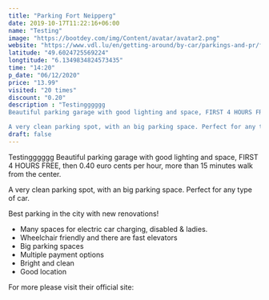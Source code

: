 ```yaml
---
title: "Parking Fort Neipperg"
date: 2019-10-17T11:22:16+06:00
name: "Testing"
image: "https://bootdey.com/img/Content/avatar/avatar2.png"
website: "https://www.vdl.lu/en/getting-around/by-car/parkings-and-pr/fort-neipperg"
latitude: "49.6024725569224"
longtitude: "6.1349834824573435"
time: "14:20"
p_date: "06/12/2020"
price: "13.99"
visited: "20 times"
discount: "0.20"
description : "Testingggggg
Beautiful parking garage with good lighting and space, FIRST 4 HOURS FREE, then 0.40 euro cents per hour, more than 15 minutes walk from the center.

A very clean parking spot, with an big parking space. Perfect for any type of car."
draft: false
---
```


Testingggggg
Beautiful parking garage with good lighting and space, FIRST 4 HOURS FREE, then 0.40 euro cents per hour, more than 15 minutes walk from the center.

A very clean parking spot, with an big parking space. Perfect for any type of car.

Best parking in the city with new renovations!

- Many spaces for electric car charging, disabled & ladies.
- Wheelchair friendly and there are fast elevators
- Big parking spaces
- Multiple payment options
- Bright and clean
- Good location

For more please visit their official site:
